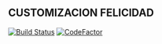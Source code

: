 CUSTOMIZACION FELICIDAD 
-----------------------

[![Build Status](https://travis-ci.org/jobiols/cl-felicidad.svg?branch=11.0)](https://travis-ci.org/jobiols/cl-felicidad)
[![CodeFactor](https://www.codefactor.io/repository/github/jobiols/cl-felicidad/badge)](https://www.codefactor.io/repository/github/jobiols/cl-felicidad)
